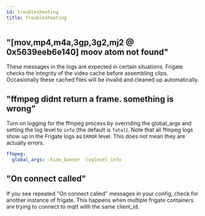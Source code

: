 ```yaml
---
id: troubleshooting
title: Troubleshooting
---
```


## "[mov,mp4,m4a,3gp,3g2,mj2 @ 0x5639eeb6e140] moov atom not found"

These messages in the logs are expected in certain situations. Frigate checks the integrity of the video cache before assembling clips. Occasionally these cached files will be invalid and cleaned up automatically.

## "ffmpeg didnt return a frame. something is wrong"

Turn on logging for the ffmpeg process by overriding the global_args and setting the log level to `info` (the default is `fatal`). Note that all ffmpeg logs show up in the Frigate logs as `ERROR` level. This does not mean they are actually errors.

```yaml
ffmpeg:
  global_args: -hide_banner -loglevel info
```

## "On connect called"

If you see repeated "On connect called" messages in your config, check for another instance of frigate. This happens when multiple frigate containers are trying to connect to mqtt with the same client_id.
